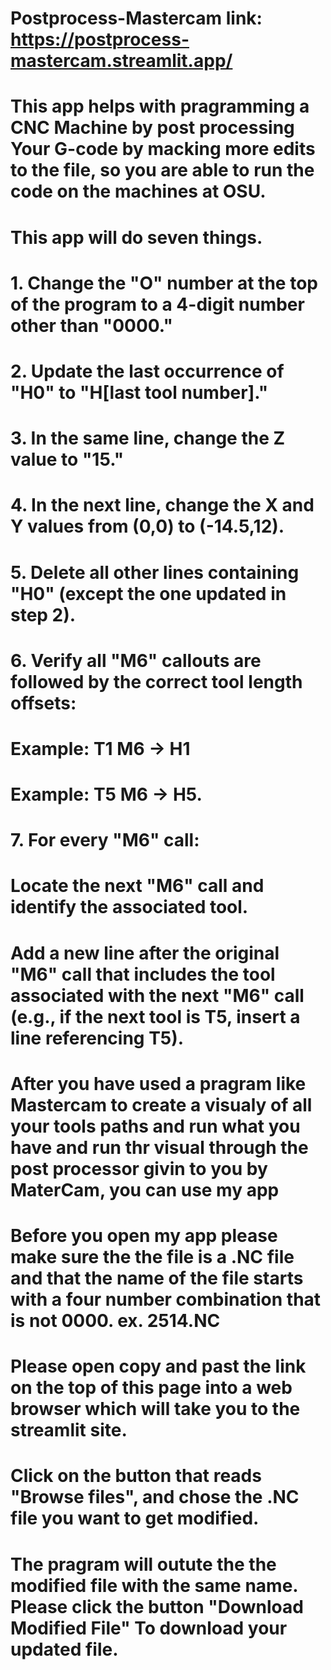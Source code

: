 # Postprocess-Mastercam link: https://postprocess-mastercam.streamlit.app/
# This app helps with pragramming a CNC Machine by post processing Your G-code by macking more edits to the file, so you are able to run the code on the machines at OSU.
# This app will do seven things.
# 1. Change the "O" number at the top of the program to a 4-digit number other than "0000."
# 2. Update the last occurrence of "H0" to "H[last tool number]."
# 3. In the same line, change the Z value to "15."
# 4. In the next line, change the X and Y values from (0,0) to (-14.5,12).
# 5. Delete all other lines containing "H0" (except the one updated in step 2).
# 6. Verify all "M6" callouts are followed by the correct tool length offsets:
#    Example: T1 M6 → H1
#    Example: T5 M6 → H5.
# 7. For every "M6" call:
#    Locate the next "M6" call and identify the associated tool.
#    Add a new line after the original "M6" call that includes the tool associated with the next "M6" call (e.g., if the next tool is T5, insert a line referencing T5).
# After you have used a pragram like Mastercam to create a visualy of all your tools paths and run what you have and run thr visual through the post processor givin to you by MaterCam, you can use my app
# Before you open my app please make sure the the file is a .NC file and that the name of the file starts with a four number combination that is not 0000. ex. 2514.NC 
# Please open copy and past the link on the top of this page into a web browser which will take you to the streamlit site. 
# Click on the button that reads "Browse files", and chose the .NC file you want to get modified.
# The pragram will outute the the modified file with the same name. Please click the button "Download Modified File" To download your updated file. 
